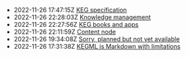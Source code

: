 * 2022-11-26 17:47:15Z [KEG specification](../6)
* 2022-11-26 22:28:03Z [Knowledge management](../1)
* 2022-11-26 22:27:56Z [KEG books and apps](../3)
* 2022-11-26 22:11:59Z [Content node](../2)
* 2022-11-26 19:34:08Z [Sorry, planned but not yet available](../0)
* 2022-11-26 17:31:38Z [KEGML is Markdown with limitations](../4)
